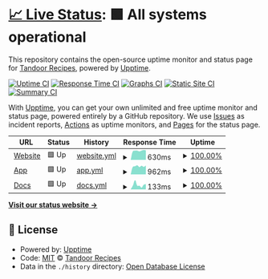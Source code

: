 # [📈 Live Status](https://status.tandoor.dev): <!--live status--> **🟩 All systems operational**

This repository contains the open-source uptime monitor and status page for [Tandoor Recipes](https://tandoor.dev/), powered by [Upptime](https://github.com/upptime/upptime).

[![Uptime CI](https://github.com/TandoorRecipes/upptime/workflows/Uptime%20CI/badge.svg)](https://github.com/TandoorRecipes/upptime/actions?query=workflow%3A%22Uptime+CI%22)
[![Response Time CI](https://github.com/TandoorRecipes/upptime/workflows/Response%20Time%20CI/badge.svg)](https://github.com/TandoorRecipes/upptime/actions?query=workflow%3A%22Response+Time+CI%22)
[![Graphs CI](https://github.com/TandoorRecipes/upptime/workflows/Graphs%20CI/badge.svg)](https://github.com/TandoorRecipes/upptime/actions?query=workflow%3A%22Graphs+CI%22)
[![Static Site CI](https://github.com/TandoorRecipes/upptime/workflows/Static%20Site%20CI/badge.svg)](https://github.com/TandoorRecipes/upptime/actions?query=workflow%3A%22Static+Site+CI%22)
[![Summary CI](https://github.com/TandoorRecipes/upptime/workflows/Summary%20CI/badge.svg)](https://github.com/TandoorRecipes/upptime/actions?query=workflow%3A%22Summary+CI%22)

With [Upptime](https://upptime.js.org), you can get your own unlimited and free uptime monitor and status page, powered entirely by a GitHub repository. We use [Issues](https://github.com/TandoorRecipes/upptime/issues) as incident reports, [Actions](https://github.com/TandoorRecipes/upptime/actions) as uptime monitors, and [Pages](https://status.tandoor.dev) for the status page.

<!--start: status pages-->
<!-- This summary is generated by Upptime (https://github.com/upptime/upptime) -->
<!-- Do not edit this manually, your changes will be overwritten -->
<!-- prettier-ignore -->
| URL | Status | History | Response Time | Uptime |
| --- | ------ | ------- | ------------- | ------ |
| <img alt="" src="https://icons.duckduckgo.com/ip3/tandoor.dev.ico" height="13"> [Website](https://tandoor.dev/) | 🟩 Up | [website.yml](https://github.com/TandoorRecipes/upptime/commits/HEAD/history/website.yml) | <details><summary><img alt="Response time graph" src="./graphs/website/response-time-week.png" height="20"> 630ms</summary><br><a href="https://status.tandoor.dev/history/website"><img alt="Response time 632" src="https://img.shields.io/endpoint?url=https%3A%2F%2Fraw.githubusercontent.com%2FTandoorRecipes%2Fupptime%2FHEAD%2Fapi%2Fwebsite%2Fresponse-time.json"></a><br><a href="https://status.tandoor.dev/history/website"><img alt="24-hour response time 656" src="https://img.shields.io/endpoint?url=https%3A%2F%2Fraw.githubusercontent.com%2FTandoorRecipes%2Fupptime%2FHEAD%2Fapi%2Fwebsite%2Fresponse-time-day.json"></a><br><a href="https://status.tandoor.dev/history/website"><img alt="7-day response time 630" src="https://img.shields.io/endpoint?url=https%3A%2F%2Fraw.githubusercontent.com%2FTandoorRecipes%2Fupptime%2FHEAD%2Fapi%2Fwebsite%2Fresponse-time-week.json"></a><br><a href="https://status.tandoor.dev/history/website"><img alt="30-day response time 689" src="https://img.shields.io/endpoint?url=https%3A%2F%2Fraw.githubusercontent.com%2FTandoorRecipes%2Fupptime%2FHEAD%2Fapi%2Fwebsite%2Fresponse-time-month.json"></a><br><a href="https://status.tandoor.dev/history/website"><img alt="1-year response time 637" src="https://img.shields.io/endpoint?url=https%3A%2F%2Fraw.githubusercontent.com%2FTandoorRecipes%2Fupptime%2FHEAD%2Fapi%2Fwebsite%2Fresponse-time-year.json"></a></details> | <details><summary><a href="https://status.tandoor.dev/history/website">100.00%</a></summary><a href="https://status.tandoor.dev/history/website"><img alt="All-time uptime 99.95%" src="https://img.shields.io/endpoint?url=https%3A%2F%2Fraw.githubusercontent.com%2FTandoorRecipes%2Fupptime%2FHEAD%2Fapi%2Fwebsite%2Fuptime.json"></a><br><a href="https://status.tandoor.dev/history/website"><img alt="24-hour uptime 100.00%" src="https://img.shields.io/endpoint?url=https%3A%2F%2Fraw.githubusercontent.com%2FTandoorRecipes%2Fupptime%2FHEAD%2Fapi%2Fwebsite%2Fuptime-day.json"></a><br><a href="https://status.tandoor.dev/history/website"><img alt="7-day uptime 100.00%" src="https://img.shields.io/endpoint?url=https%3A%2F%2Fraw.githubusercontent.com%2FTandoorRecipes%2Fupptime%2FHEAD%2Fapi%2Fwebsite%2Fuptime-week.json"></a><br><a href="https://status.tandoor.dev/history/website"><img alt="30-day uptime 99.74%" src="https://img.shields.io/endpoint?url=https%3A%2F%2Fraw.githubusercontent.com%2FTandoorRecipes%2Fupptime%2FHEAD%2Fapi%2Fwebsite%2Fuptime-month.json"></a><br><a href="https://status.tandoor.dev/history/website"><img alt="1-year uptime 99.90%" src="https://img.shields.io/endpoint?url=https%3A%2F%2Fraw.githubusercontent.com%2FTandoorRecipes%2Fupptime%2FHEAD%2Fapi%2Fwebsite%2Fuptime-year.json"></a></details>
| <img alt="" src="https://icons.duckduckgo.com/ip3/app.tandoor.dev.ico" height="13"> [App](https://app.tandoor.dev/) | 🟩 Up | [app.yml](https://github.com/TandoorRecipes/upptime/commits/HEAD/history/app.yml) | <details><summary><img alt="Response time graph" src="./graphs/app/response-time-week.png" height="20"> 962ms</summary><br><a href="https://status.tandoor.dev/history/app"><img alt="Response time 1165" src="https://img.shields.io/endpoint?url=https%3A%2F%2Fraw.githubusercontent.com%2FTandoorRecipes%2Fupptime%2FHEAD%2Fapi%2Fapp%2Fresponse-time.json"></a><br><a href="https://status.tandoor.dev/history/app"><img alt="24-hour response time 1035" src="https://img.shields.io/endpoint?url=https%3A%2F%2Fraw.githubusercontent.com%2FTandoorRecipes%2Fupptime%2FHEAD%2Fapi%2Fapp%2Fresponse-time-day.json"></a><br><a href="https://status.tandoor.dev/history/app"><img alt="7-day response time 962" src="https://img.shields.io/endpoint?url=https%3A%2F%2Fraw.githubusercontent.com%2FTandoorRecipes%2Fupptime%2FHEAD%2Fapi%2Fapp%2Fresponse-time-week.json"></a><br><a href="https://status.tandoor.dev/history/app"><img alt="30-day response time 1120" src="https://img.shields.io/endpoint?url=https%3A%2F%2Fraw.githubusercontent.com%2FTandoorRecipes%2Fupptime%2FHEAD%2Fapi%2Fapp%2Fresponse-time-month.json"></a><br><a href="https://status.tandoor.dev/history/app"><img alt="1-year response time 1160" src="https://img.shields.io/endpoint?url=https%3A%2F%2Fraw.githubusercontent.com%2FTandoorRecipes%2Fupptime%2FHEAD%2Fapi%2Fapp%2Fresponse-time-year.json"></a></details> | <details><summary><a href="https://status.tandoor.dev/history/app">100.00%</a></summary><a href="https://status.tandoor.dev/history/app"><img alt="All-time uptime 99.92%" src="https://img.shields.io/endpoint?url=https%3A%2F%2Fraw.githubusercontent.com%2FTandoorRecipes%2Fupptime%2FHEAD%2Fapi%2Fapp%2Fuptime.json"></a><br><a href="https://status.tandoor.dev/history/app"><img alt="24-hour uptime 100.00%" src="https://img.shields.io/endpoint?url=https%3A%2F%2Fraw.githubusercontent.com%2FTandoorRecipes%2Fupptime%2FHEAD%2Fapi%2Fapp%2Fuptime-day.json"></a><br><a href="https://status.tandoor.dev/history/app"><img alt="7-day uptime 100.00%" src="https://img.shields.io/endpoint?url=https%3A%2F%2Fraw.githubusercontent.com%2FTandoorRecipes%2Fupptime%2FHEAD%2Fapi%2Fapp%2Fuptime-week.json"></a><br><a href="https://status.tandoor.dev/history/app"><img alt="30-day uptime 100.00%" src="https://img.shields.io/endpoint?url=https%3A%2F%2Fraw.githubusercontent.com%2FTandoorRecipes%2Fupptime%2FHEAD%2Fapi%2Fapp%2Fuptime-month.json"></a><br><a href="https://status.tandoor.dev/history/app"><img alt="1-year uptime 99.88%" src="https://img.shields.io/endpoint?url=https%3A%2F%2Fraw.githubusercontent.com%2FTandoorRecipes%2Fupptime%2FHEAD%2Fapi%2Fapp%2Fuptime-year.json"></a></details>
| <img alt="" src="https://icons.duckduckgo.com/ip3/docs.tandoor.dev.ico" height="13"> [Docs](https://docs.tandoor.dev/) | 🟩 Up | [docs.yml](https://github.com/TandoorRecipes/upptime/commits/HEAD/history/docs.yml) | <details><summary><img alt="Response time graph" src="./graphs/docs/response-time-week.png" height="20"> 133ms</summary><br><a href="https://status.tandoor.dev/history/docs"><img alt="Response time 129" src="https://img.shields.io/endpoint?url=https%3A%2F%2Fraw.githubusercontent.com%2FTandoorRecipes%2Fupptime%2FHEAD%2Fapi%2Fdocs%2Fresponse-time.json"></a><br><a href="https://status.tandoor.dev/history/docs"><img alt="24-hour response time 158" src="https://img.shields.io/endpoint?url=https%3A%2F%2Fraw.githubusercontent.com%2FTandoorRecipes%2Fupptime%2FHEAD%2Fapi%2Fdocs%2Fresponse-time-day.json"></a><br><a href="https://status.tandoor.dev/history/docs"><img alt="7-day response time 133" src="https://img.shields.io/endpoint?url=https%3A%2F%2Fraw.githubusercontent.com%2FTandoorRecipes%2Fupptime%2FHEAD%2Fapi%2Fdocs%2Fresponse-time-week.json"></a><br><a href="https://status.tandoor.dev/history/docs"><img alt="30-day response time 144" src="https://img.shields.io/endpoint?url=https%3A%2F%2Fraw.githubusercontent.com%2FTandoorRecipes%2Fupptime%2FHEAD%2Fapi%2Fdocs%2Fresponse-time-month.json"></a><br><a href="https://status.tandoor.dev/history/docs"><img alt="1-year response time 124" src="https://img.shields.io/endpoint?url=https%3A%2F%2Fraw.githubusercontent.com%2FTandoorRecipes%2Fupptime%2FHEAD%2Fapi%2Fdocs%2Fresponse-time-year.json"></a></details> | <details><summary><a href="https://status.tandoor.dev/history/docs">100.00%</a></summary><a href="https://status.tandoor.dev/history/docs"><img alt="All-time uptime 100.00%" src="https://img.shields.io/endpoint?url=https%3A%2F%2Fraw.githubusercontent.com%2FTandoorRecipes%2Fupptime%2FHEAD%2Fapi%2Fdocs%2Fuptime.json"></a><br><a href="https://status.tandoor.dev/history/docs"><img alt="24-hour uptime 100.00%" src="https://img.shields.io/endpoint?url=https%3A%2F%2Fraw.githubusercontent.com%2FTandoorRecipes%2Fupptime%2FHEAD%2Fapi%2Fdocs%2Fuptime-day.json"></a><br><a href="https://status.tandoor.dev/history/docs"><img alt="7-day uptime 100.00%" src="https://img.shields.io/endpoint?url=https%3A%2F%2Fraw.githubusercontent.com%2FTandoorRecipes%2Fupptime%2FHEAD%2Fapi%2Fdocs%2Fuptime-week.json"></a><br><a href="https://status.tandoor.dev/history/docs"><img alt="30-day uptime 100.00%" src="https://img.shields.io/endpoint?url=https%3A%2F%2Fraw.githubusercontent.com%2FTandoorRecipes%2Fupptime%2FHEAD%2Fapi%2Fdocs%2Fuptime-month.json"></a><br><a href="https://status.tandoor.dev/history/docs"><img alt="1-year uptime 100.00%" src="https://img.shields.io/endpoint?url=https%3A%2F%2Fraw.githubusercontent.com%2FTandoorRecipes%2Fupptime%2FHEAD%2Fapi%2Fdocs%2Fuptime-year.json"></a></details>

<!--end: status pages-->

[**Visit our status website →**](https://status.tandoor.dev)

## 📄 License

- Powered by: [Upptime](https://github.com/upptime/upptime)
- Code: [MIT](./LICENSE) © [Tandoor Recipes](https://tandoor.dev/)
- Data in the `./history` directory: [Open Database License](https://opendatacommons.org/licenses/odbl/1-0/)

